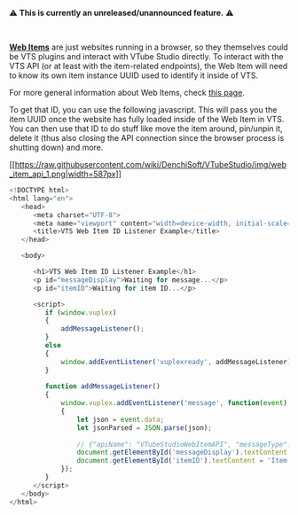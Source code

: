 ⚠️  **This is currently an unreleased/unannounced feature.** ⚠️ 

<br />

[**Web Items**](https://github.com/DenchiSoft/VTubeStudio/wiki/Web-Items) are just websites running in a browser, so they themselves could be VTS plugins and interact with VTube Studio directly. To interact with the VTS API (or at least with the item-related endpoints), the Web Item will need to know its own item instance UUID used to identify it inside of VTS.

For more general information about Web Items, check [this page](https://github.com/DenchiSoft/VTubeStudio/wiki/Web-Items).

To get that ID, you can use the following javascript. This will pass you the item UUID once the website has fully loaded inside of the Web Item in VTS. You can then use that ID to do stuff like move the item around, pin/unpin it, delete it (thus also closing the API connection since the browser process is shutting down) and more.

[[https://raw.githubusercontent.com/wiki/DenchiSoft/VTubeStudio/img/web_item_api_1.png|width=587px]]

```javascript
<!DOCTYPE html>
<html lang="en">
   <head>
      <meta charset="UTF-8">
      <meta name="viewport" content="width=device-width, initial-scale=1.0">
      <title>VTS Web Item ID Listener Example</title>
   </head>

   <body>

      <h1>VTS Web Item ID Listener Example</h1>
      <p id="messageDisplay">Waiting for message...</p>
      <p id="itemID">Waiting for item ID...</p>

      <script>
         if (window.vuplex)
         {
             addMessageListener();
         }
         else
         {
             window.addEventListener('vuplexready', addMessageListener);
         }
         
         function addMessageListener()
         {
             window.vuplex.addEventListener('message', function(event)
             {
                 let json = event.data;
                 let jsonParsed = JSON.parse(json);
         
                 // {"apiName": "VTubeStudioWebItemAPI", "messageType": "ItemID", "value": "129b5746777b4d5390ba8b36f4b4a515"}
                 document.getElementById('messageDisplay').textContent = 'Received JSON: ' + json;
                 document.getElementById('itemID').textContent = 'Item ID: ' + jsonParsed.value;
             });
         }
      </script>
   </body>
</html>

```